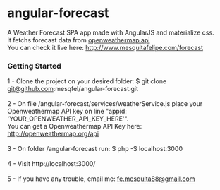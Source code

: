 # angular-forecast

A Weather Forecast SPA app made with AngularJS and materialize css.<br>
It fetchs forecast data from <a href="http://openweathermap.org/api">openweathermap api</a><br>
You can check it live here: <a href="http://www.mesquitafelipe.com/forecast" target="_blank">http://www.mesquitafelipe.com/forecast</a>


### Getting Started

1 - Clone the project on your desired folder: $ git clone git@github.com:mesqfel/angular-forecast.git<br><br>
2 - On file /angular-forecast/services/weatherService.js place your Openweathermap API key on line "appid: 'YOUR_OPENWEATHER_API_KEY_HERE'".<br>
You can get a Openweathermap API Key here: http://openweathermap.org/api<br><br>
3 - On folder /angular-forecast run: $ php -S localhost:3000<br><br>
4 - Visit http://localhost:3000/<br><br>
5 - If you have any trouble, email me: fe.mesquita88@gmail.com<br>
